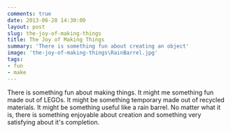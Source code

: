 ```yaml
---
comments: true
date: 2013-06-28 14:30:00
layout: post
slug: the-joy-of-making-things
title: The Joy of Making Things
summary: 'There is something fun about creating an object'
image: 'the-joy-of-making-things\RainBarrel.jpg'
tags:
- fun
- make
---
```


There is something fun about making things. It might me something fun made out of LEGOs. It might be something temporary made out of recycled materials. It might be something useful like a rain barrel. No matter what it is, there is something enjoyable about creation and something very satisfying about it's completion. 
